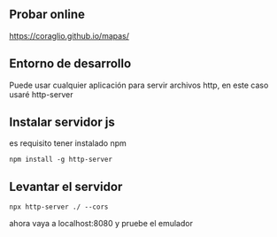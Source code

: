 ## Probar online
https://coraglio.github.io/mapas/

## Entorno de desarrollo

Puede usar cualquier aplicación para servir archivos http, en este caso usaré http-server

## Instalar servidor js

es requisito tener instalado npm
```
npm install -g http-server
```

## Levantar el servidor
```
npx http-server ./ --cors
```
ahora vaya a localhost:8080 y pruebe el emulador
